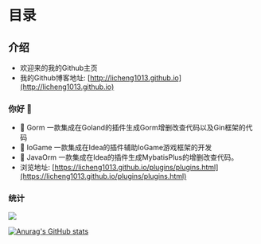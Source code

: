 # 目录

## 介绍
- 欢迎来的我的Github主页
- 我的Github博客地址: [http://licheng1013.github.io](http://licheng1013.github.io)

### 你好 👋
- 🔭 Gorm 一款集成在Goland的插件生成Gorm增删改查代码以及Gin框架的代码 
- 🔭 IoGame 一款集成在Idea的插件辅助IoGame游戏框架的开发 
- 🔭 JavaOrm 一款集成在Idea的插件生成MybatisPlus的增删改查代码。
- 浏览地址: [https://licheng1013.github.io/plugins/plugins.html](https://licheng1013.github.io/plugins/plugins.html)

### 统计
![](https://github-readme-stats.vercel.app/api/top-langs/?username=licheng1013&theme=dark&layout=compact&hide=html)

[![Anurag's GitHub stats](https://github-readme-stats.vercel.app/api?username=licheng1013&show_icons=true&theme=radical)](https://github.com/anuraghazra/github-readme-stats)



